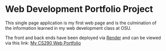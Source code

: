# Web Development Portfolio Project

This single page application is my first web page and is the culmination of the information learned in my web development class at OSU. 

The front and back ends have been deployed via [Render](https://render.com/) and can be viewed via this link: [My CS290 Web Portfolio](https://sandeenk-webdev-portfolio.onrender.com/)
